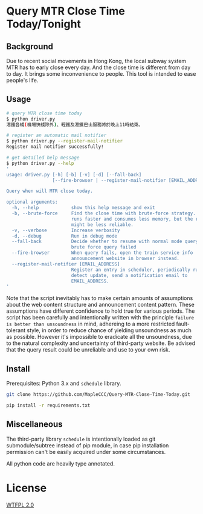 # Query MTR Close Time Today/Tonight

## Background

Due to recent social movements in Hong Kong, the local subway system MTR has to early close every day. And the close time is different from day to day. It brings some inconvenience to people. This tool is intended to ease people's life.

## Usage

```bash
# query MTR close time today
$ python driver.py
港鐵各綫(機場快綫除外)、輕鐵及港鐵巴士服務將於晚上11時結束。

# register an automatic mail notifier
$ python driver.py --register-mail-notifier
Register mail notifier successfully!

# get detailed help message
$ python driver.py --help
'
usage: driver.py [-h] [-b] [-v] [-d] [--fall-back]
                 [--fire-browser | --register-mail-notifier [EMAIL_ADDRESS]]

Query when will MTR close today.

optional arguments:
  -h, --help            show this help message and exit
  -b, --brute-force     Find the close time with brute-force strategy. Script
                        runs faster and consumes less memory, but the result
                        might be less reliable.
  -v, --verbose         Increase verbosity
  -d, --debug           Run in debug mode
  --fall-back           Decide whether to resume with normal mode query after
                        brute force query failed
  --fire-browser        When query fails, open the train service info
                        announcement website in browser instead.
  --register-mail-notifier [EMAIL_ADDRESS]
                        Register an entry in scheduler, periodically run and
                        detect update, send a notification email to
                        EMAIL_ADDRESS.
'
```

Note that the script inevitably has to make certain amounts of assumptions about the web content structure and announcement content pattern. These assumptions have different confidence to hold true for various periods. The script has been carefully and intentionally written with the principle `failure is better than unsoundness` in mind, adhereing to a more restricted fault-tolerant style, in order to reduce chance of yielding unsoundness as much as possible. However it's impossible to eradicate all the unsoundness, due to the natural complexity and uncertainty of third-party website. Be advised that the query result could be unreliable and use to your own risk.

## Install

Prerequisites: Python 3.x and `schedule` library.

```bash
git clone https://github.com/MapleCCC/Query-MTR-Close-Time-Today.git

pip install -r requirements.txt
```

## Miscellaneous

The third-party library `schedule` is intentionally loaded as git submodule/subtree instead of pip module, in case pip installation permission can't be easily acquired under some circumstances.

All python code are heavily type annotated.

# License

[WTFPL 2.0](./LICENSE)
